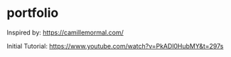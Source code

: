 # portfolio

Inspired by: https://camillemormal.com/

Initial Tutorial: https://www.youtube.com/watch?v=PkADl0HubMY&t=297s
